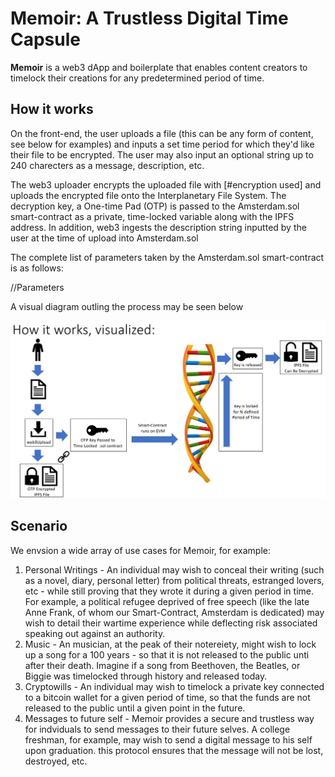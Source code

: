 # Memoir: A Trustless Digital Time Capsule

<b>Memoir</b> is a web3 dApp and boilerplate that enables content creators to timelock their creations for any predetermined period of time.

## How it works

On the front-end, the user uploads a file (this can be any form of content, see below for examples) and inputs a set time period for which they'd like their file to be encrypted.  The user may also input an optional string up to 240 charecters as a message, description, etc.

The web3 uploader encrypts the uploaded file with [#encryption used] and uploads the encrypted file onto the Interplanetary File System.  The decryption key, a One-time Pad (OTP) is passed to the Amsterdam.sol smart-contract as a private, time-locked variable along with the IPFS address.  In addition, web3 ingests the description string inputted by the user at the time of upload into Amsterdam.sol

The complete list of parameters taken by the Amsterdam.sol smart-contract is as follows:

//Parameters

A visual diagram outling the process may be seen below

![Memoir Diagram](https://github.com/emcd173/EminenceAlignment/blob/master/MemoirDiagram.PNG)

## Scenario

We envsion a wide array of use cases for Memoir, for example:
1. Personal Writings - An individual may wish to conceal their writing (such as a novel, diary, personal letter) from political threats, estranged lovers, etc - while still proving that they wrote it during a given period in time.  For example, a political refugee deprived of free speech (like the late Anne Frank, of whom our Smart-Contract, Amsterdam is dedicated) may wish to detail their wartime experience while deflecting risk associated speaking out against an authority.  
2. Music - An musician, at the peak of their notereiety, might wish to lock up a song for a 100 years - so that it is not released to the public unti after their death.  Imagine if a song from Beethoven, the Beatles, or Biggie was timelocked through history and released today.
3. Cryptowills - An individual may wish to timelock a private key connected to a bitcoin wallet for a given period of time, so that the funds are not released to the public until a given point in the future.
4. Messages to future self - Memoir provides a secure and trustless way for indviduals to send messages to their future selves.  A college freshman, for example, may wish to send a digital message to his self upon graduation.  this protocol ensures that the message will not be lost, destroyed, etc.
